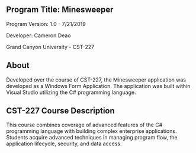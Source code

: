 Program Title: Minesweeper 
--------------------------
Program Version: 1.0 - 7/21/2019

Developer: Cameron Deao

Grand Canyon University - CST-227

About
--------------------------
Developed over the course of CST-227, the Minesweeper application was developed as a Windows Form Application. The application was built within Visual Studio utilizing the C# programming language.

CST-227 Course Description
---------------------------
This course combines coverage of advanced features of the C# programming language with building complex enterprise applications. Students acquire advanced techniques in managing program flow, the application lifecycle, security, and data access. 
